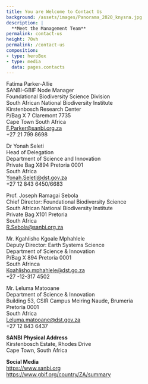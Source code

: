 ```yaml
---
title: You are Welcome to Contact Us
background: /assets/images/Panorama_2020_knysna.jpg
description: |
  **Meet the Management Team**
permalink: contact-us
height: 70vh
permalink: /contact-us
composition:
- type: heroBox
- type: media
  data: pages.contacts 
---
```


Fatima Parker-Allie<br> 
SANBI-GBIF Node Manager<br>
Foundational Biodiversity Science Division<br>
South African National Biodiversity Institute<br> 
Kirstenbosch Research Center<br>
P/Bag X 7 Claremont 7735<br>
Cape Town South Africa<br>
<F.Parker@sanbi.org.za><br>
+27 21 799 8698 

Dr Yonah Seleti<br>
Head of Delegation<br>
Department of Science and Innovation<br>
Private Bag X894 Pretoria 0001<br>
South Africa<br>
<Yonah.Seleti@dst.gov.za><br>
+27 12 843 6450/6683<br>

Prof. Joseph Ramagai Sebola<br>
Chief Director: Foundational Biodiversity Science<br>
South African National Biodiversity Institute <br> 
Private Bag X101 Pretoria<br>
South Africa<br>
<R.Sebola@sanbi.org.za><br>

Mr. Kgahlisho Kgoale Mphahlele<br>
Deputy Director: Earth Systems Science<br>
Department of Science & Innovation<br>
P/Bag X 894 Pretoria 0001<br>
South Afrinca<br>
<Kgahlisho.mphahlele@dst.go.za><br>
+27 -12-317 4502<br>

Mr. Leluma Matooane<br>
Department of Science & Innovation<br>
Building 53, CSIR Campus Meiring Naude, Brumeria<br>
Pretoria 0001<br>
South Africa<br>
<Leluma.matooane@dst.gov.za><br>
+27 12 843 6437<br>

**SANBI Physical Address**<br>
Kirstenbosch Estate, Rhodes Drive<br>
Cape Town, South Africa<br>


**Social Media**<br>
<https://www.sanbi.org><br> 
<https://www.gbif.org/country/ZA/summary><br>                                    
